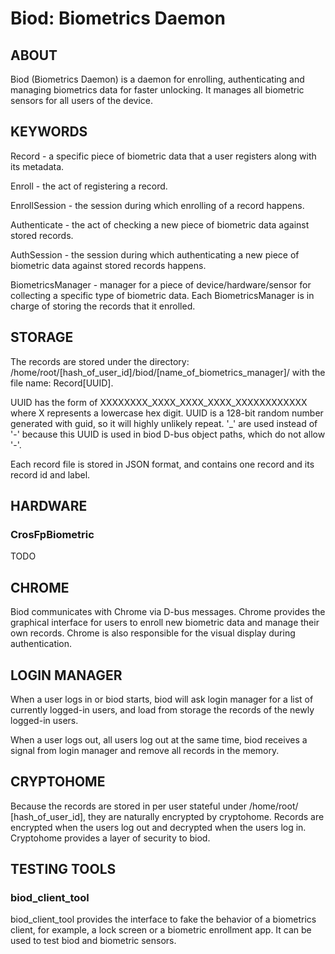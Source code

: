 # Biod: Biometrics Daemon

## ABOUT

Biod (Biometrics Daemon) is a daemon for enrolling, authenticating and managing
biometrics data for faster unlocking. It manages all biometric sensors for all
users of the device.

## KEYWORDS

Record - a specific piece of biometric data that a user registers along with its
metadata.

Enroll - the act of registering a record.

EnrollSession - the session during which enrolling of a record happens.

Authenticate - the act of checking a new piece of biometric data against stored
records.

AuthSession - the session during which authenticating a new piece of biometric
data against stored records happens.

BiometricsManager - manager for a piece of device/hardware/sensor for collecting
a specific type of biometric data. Each BiometricsManager is in charge of
storing the records that it enrolled.

## STORAGE

The records are stored under the directory:
/home/root/[hash_of_user_id]/biod/[name_of_biometrics_manager]/
with the file name:
Record[UUID].

UUID has the form of XXXXXXXX_XXXX_XXXX_XXXX_XXXXXXXXXXXX where X represents a
lowercase hex digit. UUID is a 128-bit random number generated with guid, so it
will highly unlikely repeat. '_' are used instead of '-' because this UUID is
used in biod D-bus object paths, which do not allow '-'.

Each record file is stored in JSON format, and contains one record and its
record id and label.

## HARDWARE

### CrosFpBiometric

TODO

## CHROME

Biod communicates with Chrome via D-bus messages. Chrome provides the graphical
interface for users to enroll new biometric data and manage their own
records. Chrome is also responsible for the visual display during
authentication.

## LOGIN MANAGER

When a user logs in or biod starts, biod will ask login manager for a list of
currently logged-in users, and load from storage the records of the newly
logged-in users.

When a user logs out, all users log out at the same time, biod receives a
signal from login manager and remove all records in the memory.

## CRYPTOHOME

Because the records are stored in per user stateful under /home/root/
[hash_of_user_id], they are naturally encrypted by cryptohome. Records are
encrypted when the users log out and decrypted when the users log in. Cryptohome
provides a layer of security to biod.

## TESTING TOOLS

### biod_client_tool

biod_client_tool provides the interface to fake the behavior of a biometrics
client, for example, a lock screen or a biometric enrollment app. It can be used
to test biod and biometric sensors.

